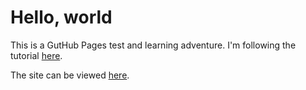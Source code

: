 # Hello, world

This is a GutHub Pages test and learning adventure. I'm following the tutorial [here](https://tomcam.github.io/least-github-pages/).

The site can be viewed [here](https://avahifi.github.io/blogtest/).
